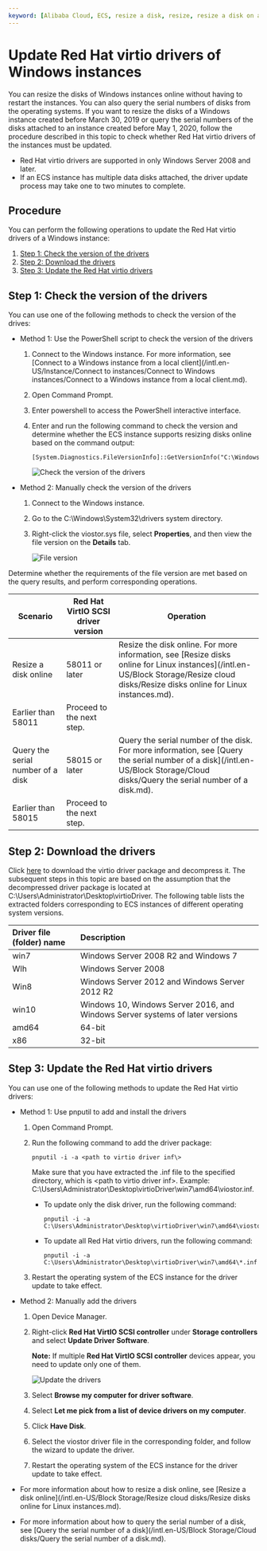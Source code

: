 ```yaml
---
keyword: [Alibaba Cloud, ECS, resize a disk, resize, resize a disk on a Window instance]
---
```


# Update Red Hat virtio drivers of Windows instances

You can resize the disks of Windows instances online without having to restart the instances. You can also query the serial numbers of disks from the operating systems. If you want to resize the disks of a Windows instance created before March 30, 2019 or query the serial numbers of the disks attached to an instance created before May 1, 2020, follow the procedure described in this topic to check whether Red Hat virtio drivers of the instances must be updated.

-   Red Hat virtio drivers are supported in only Windows Server 2008 and later.
-   If an ECS instance has multiple data disks attached, the driver update process may take one to two minutes to complete.

## Procedure

You can perform the following operations to update the Red Hat virtio drivers of a Windows instance:

1.  [Step 1: Check the version of the drivers](#section_mhl_nhy_dhb)
2.  [Step 2: Download the drivers](#section_93w_k6h_jgz)
3.  [Step 3: Update the Red Hat virtio drivers](#section_pvf_cr1_qgb)

## Step 1: Check the version of the drivers

You can use one of the following methods to check the version of the drives:

-   Method 1: Use the PowerShell script to check the version of the drivers
    1.  Connect to the Windows instance. For more information, see [Connect to a Windows instance from a local client](/intl.en-US/Instance/Connect to instances/Connect to Windows instances/Connect to a Windows instance from a local client.md).
    2.  Open Command Prompt.
    3.  Enter powershell to access the PowerShell interactive interface.
    4.  Enter and run the following command to check the version and determine whether the ECS instance supports resizing disks online based on the command output:

        ```
        [System.Diagnostics.FileVersionInfo]::GetVersionInfo("C:\Windows\System32\drivers\viostor.sys")
        ```

        ![Check the version of the drivers](https://static-aliyun-doc.oss-cn-hangzhou.aliyuncs.com/assets/img/en-US/1182909951/p41813.png)

-   Method 2: Manually check the version of the drivers
    1.  Connect to the Windows instance.
    2.  Go to the C:\\Windows\\System32\\drivers system directory.
    3.  Right-click the viostor.sys file, select **Properties**, and then view the file version on the **Details** tab.

        ![File version](https://static-aliyun-doc.oss-cn-hangzhou.aliyuncs.com/assets/img/en-US/1182909951/p41818.png)


Determine whether the requirements of the file version are met based on the query results, and perform corresponding operations.

|Scenario|Red Hat VirtIO SCSI driver version|Operation|
|--------|----------------------------------|---------|
|Resize a disk online|58011 or later|Resize the disk online. For more information, see [Resize disks online for Linux instances](/intl.en-US/Block Storage/Resize cloud disks/Resize disks online for Linux instances.md).|
|Earlier than 58011|Proceed to the next step.|
|Query the serial number of a disk|58015 or later|Query the serial number of the disk. For more information, see [Query the serial number of a disk](/intl.en-US/Block Storage/Cloud disks/Query the serial number of a disk.md).|
|Earlier than 58015|Proceed to the next step.|

## Step 2: Download the drivers

Click [here](http://docs-aliyun.cn-hangzhou.oss.aliyun-inc.com/assets/attach/169523/cn_zh/1590721781509/virtio_58015.zip) to download the virtio driver package and decompress it. The subsequent steps in this topic are based on the assumption that the decompressed driver package is located at C:\\Users\\Administrator\\Desktop\\virtioDriver. The following table lists the extracted folders corresponding to ECS instances of different operating system versions.

|Driver file \(folder\) name|Description|
|:--------------------------|:----------|
|win7|Windows Server 2008 R2 and Windows 7|
|Wlh|Windows Server 2008|
|Win8|Windows Server 2012 and Windows Server 2012 R2|
|win10|Windows 10, Windows Server 2016, and Windows Server systems of later versions|
|amd64|64-bit|
|x86|32-bit|

## Step 3: Update the Red Hat virtio drivers

You can use one of the following methods to update the Red Hat virtio drivers:

-   Method 1: Use pnputil to add and install the drivers
    1.  Open Command Prompt.
    2.  Run the following command to add the driver package:

        ```
        pnputil -i -a <path to virtio driver inf\>
        ```

        Make sure that you have extracted the .inf file to the specified directory, which is <path to virtio driver inf\>. Example: C:\\Users\\Administrator\\Desktop\\virtioDriver\\win7\\amd64\\viostor.inf.

        -   To update only the disk driver, run the following command:

            ```
            pnputil -i -a C:\Users\Administrator\Desktop\virtioDriver\win7\amd64\viostor.inf
            ```

        -   To update all Red Hat virtio drivers, run the following command:

            ```
            pnputil -i -a C:\Users\Administrator\Desktop\virtioDriver\win7\amd64\*.inf
            ```

    3.  Restart the operating system of the ECS instance for the driver update to take effect.
-   Method 2: Manually add the drivers
    1.  Open Device Manager.
    2.  Right-click **Red Hat VirtIO SCSI controller** under **Storage controllers** and select **Update Driver Software**.

        **Note:** If multiple **Red Hat VirtIO SCSI controller** devices appear, you need to update only one of them.

        ![Update the drivers](https://static-aliyun-doc.oss-cn-hangzhou.aliyuncs.com/assets/img/en-US/1182909951/p41810.png)

    3.  Select **Browse my computer for driver software**.
    4.  Select **Let me pick from a list of device drivers on my computer**.
    5.  Click **Have Disk**.
    6.  Select the viostor driver file in the corresponding folder, and follow the wizard to update the driver.
    7.  Restart the operating system of the ECS instance for the driver update to take effect.

-   For more information about how to resize a disk online, see [Resize a disk online](/intl.en-US/Block Storage/Resize cloud disks/Resize disks online for Linux instances.md).
-   For more information about how to query the serial number of a disk, see [Query the serial number of a disk](/intl.en-US/Block Storage/Cloud disks/Query the serial number of a disk.md).


